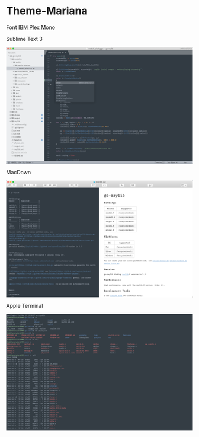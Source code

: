 # Theme-Mariana

Font [IBM Plex Mono](https://github.com/IBM/plex)

Sublime Text 3

<img align="center" src="https://github.com/chunqian/Theme-Mariana/blob/main/Snapshot/Sublime Text 3.png">

MacDown

<img align="center" src="https://github.com/chunqian/Theme-Mariana/blob/main/Snapshot/MacDown.png">

Apple Terminal

<img align="center" src="https://github.com/chunqian/Theme-Mariana/blob/main/Snapshot/Apple Terminal.png">
